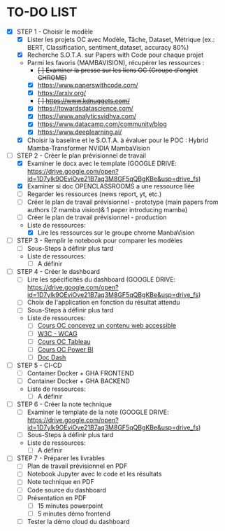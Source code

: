 **TO-DO LIST**
===========

- [X] STEP 1 - Choisir le modèle
    - [X] Lister les projets OC avec Modèle, Tâche, Dataset, Métrique (ex.: BERT, Classification, sentiment_dataset, accuracy 80%)
    - [X] Recherche S.O.T.A. sur Papers with Code pour chaque projet
    - Parmi les favoris (MAMBAVISION), récupérer les ressources :
        - ~~[ ] Examiner la presse sur les liens OC (Groupe d'onglet CHROME)~~
        - [X] https://www.paperswithcode.com/
        - [X] https://arxiv.org/
        - ~~[ ] https://www.kdnuggets.com/~~
        - [X] https://towardsdatascience.com/
        - [X] https://www.analyticsvidhya.com/
        - [X] https://www.datacamp.com/community/blog
        - [X] https://www.deeplearning.ai/
    - [X] Choisir la baseline et le S.O.T.A. à évaluer pour le POC : Hybrid Mamba-Transformer NVIDIA MambaVision
- [ ] STEP 2 - Créer le plan prévisionnel de travail
    - [X] Examiner le docx avec le template (GOOGLE DRIVE: https://drive.google.com/open?id=1D7ylk9OEviOve21B7aq3M8GF5qQBgKBe&usp=drive_fs)
    - [X] Examiner si doc OPENCLASSROOMS a une ressource liée
    - [ ] Regarder les ressources (news report, yt, etc.)
    - [ ] Créer le plan de travail prévisionnel - prototype (main papers from authors (2 mamba vision)& 1 paper introducing mamba)
    - [ ] Créer le plan de travail prévisionnel - production
    - Liste de ressources:
        - [X] Lire les ressources sur le groupe chrome ManbaVision
- [ ] STEP 3 - Remplir le notebook pour comparer les modèles
    - [ ] Sous-Steps à définir plus tard
    - Liste de ressources:
        - [ ] A définir
- [ ] STEP 4 - Créer le dashboard
    - [ ] Lire les spécificités du dashboard (GOOGLE DRIVE: https://drive.google.com/open?id=1D7ylk9OEviOve21B7aq3M8GF5qQBgKBe&usp=drive_fs)
    - [ ] Choix de l'application en fonction du résultat attendu
    - [ ] Sous-Steps à définir plus tard
    - Liste de ressources:
        - [ ] [Cours OC concevez un contenu web accessible](https://openclassrooms.com/fr/courses/6691346-concevez-un-contenu-web-accessible/6940707-tirez-le-maximum-de-ce-cours-14)
        - [ ] [W3C - WCAG](https://www.w3.org/WAI/standards-guidelines/wcag/glance/fr)
        - [ ] [Cours OC Tableau](https://openclassrooms.com/fr/courses/8200086-realisez-un-dashboard-avec-tableau?archived-source=4525361)
        - [ ] [Cours OC Power BI](https://openclassrooms.com/fr/courses/6204541-realisez-des-rapports-danalyse-de-donnees-avec-power-bi?archived-source=4525361)
        - [ ] [Doc Dash](https://dash.plotly.com/installation)
- [ ] STEP 5 - CI-CD
    - [ ] Container Docker + GHA FRONTEND
    - [ ] Container Docker + GHA BACKEND
    - Liste de ressources:
        - [ ] A définir
- [ ] STEP 6 - Créer la note technique
    - [ ] Examiner le template de la note (GOOGLE DRIVE: https://drive.google.com/open?id=1D7ylk9OEviOve21B7aq3M8GF5qQBgKBe&usp=drive_fs)
    - [ ] Sous-Steps à définir plus tard
    - Liste de ressources:
        - [ ] A définir
- [ ] STEP 7 - Préparer les livrables
    - [ ] Plan de travail prévisionnel en PDF
    - [ ] Notebook Jupyter avec le code et les résultats
    - [ ] Note technique en PDF
    - [ ] Code source du dashboard
    - [ ] Présentation en PDF
        - [ ] 15 minutes powerpoint
        - [ ] 5 minutes démo frontend
    - [ ] Tester la démo cloud du dashboard
